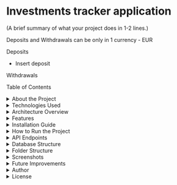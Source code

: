 # Investments tracker application
(A brief summary of what your project does in 1-2 lines.)

Deposits and Withdrawals can be only in 1 currency - EUR

Deposits
- Insert deposit 

Withdrawals


Table of Contents
<details>
<summary>About the Project</summary>
This project is and Investments tracker application, that helps you track your investments.

</details>


<details>
<summary>Technologies Used</summary>

| Layer           | Technology       |
|-----------------|------------------|
| Backend         | Java Spring Boot |
| Database        | MySQL            |
| ORM             | Spring Data JPA  |
| Authentication  | JWT?             |
| Build tools     | Maven            |
| Frontend        | React            |
| Version control | Git              |

</details>


<details>
<summary>Architecture Overview</summary>
Diagram how the app works

</details>


<details>
<summary>Features</summary>
User Registration & Login
JWT Authentication
CRUD Operations
Role-based Authorization
Pagination & Sorting
Swagger API Documentation
Error Handling

</details>


<details>
<summary>Installation Guide</summary>
What is needed to run the project

</details>


<details>
<summary>How to Run the Project</summary>
Backend installation
Frontend installation

</details>


<details>
<summary>API Endpoints</summary>
Create an openapi.json file and automatically generate API docs using Swagger.

| Method | Endpoint                                      | Description                     | Auth required |
|--------|-----------------------------------------------|---------------------------------|---------------|
| `POST` | `/deposit/in`                                 | Make a deposit                  |               |
| `GET`  | `/deposit/get/from/{fromDate}/to/{toDate}`    | Get deposits in range           |               |
| `GET`  | `/deposit/get/all`                            | Get all deposits                |               |
| `GET`  | `/deposit/get/total/amount`                   | Get total amount of deposits    |               |
| `POST` | `/withdrawal/out`                             | Make a withdrawal               |               |
| `GET`  | `/withdrawal/get/from/{fromDate}/to/{toDate}` | Get withdrawals in range        |               |
| `GET`  | `/withdrawal/get/all`                         | Get all withdrawals             |               |
| `GET`  | `/withdrawal/get/total/amount`                | Get total amount of withdrawals |               |

</details> 


<details>
<summary>Database Structure</summary>
DB schema

</details>


<details>
<summary>Folder Structure</summary>
Screenshot from IntelliJ

</details>


<details>
<summary>Screenshots</summary>
Home Page
Login Page

</details>


<details>
<summary>Future Improvements</summary>
Add email verification
Dockerize the app
Implement CI/CD
Improve frontend UI

</details>


<details>
<summary>Author</summary>
Your Name: Denis Buserski
LinkedIn: Your Profile
GitHub: Your GitHub

</details>


<details>
<summary>License</summary>
This project is licensed under the MIT License. (ADD MIT)

</details>
